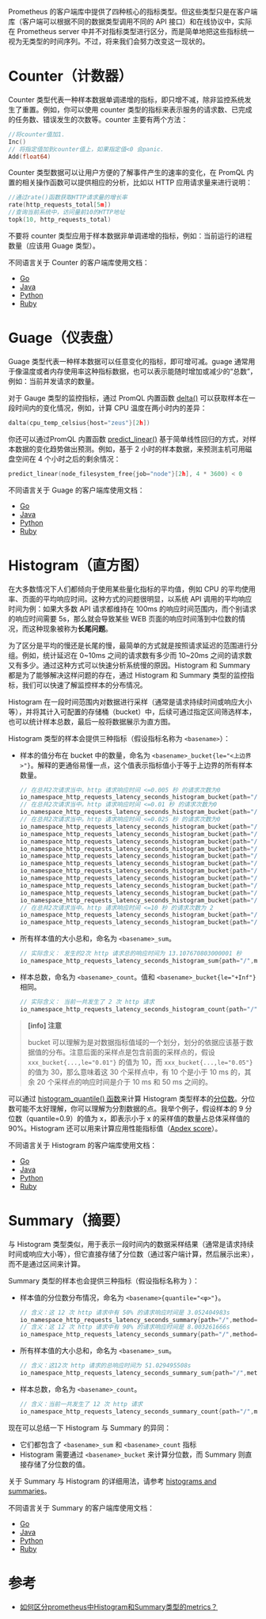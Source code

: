 Prometheus 的客户端库中提供了四种核心的指标类型。但这些类型只是在客户端库（客户端可以根据不同的数据类型调用不同的 API 接口）和在线协议中，实际在 Prometheus server 中并不对指标类型进行区分，而是简单地把这些指标统一视为无类型的时间序列。不过，将来我们会努力改变这一现状的。

# Counter（计数器）

Counter 类型代表一种样本数据单调递增的指标，即只增不减，除非监控系统发生了重置。例如，你可以使用 counter 类型的指标来表示服务的请求数、已完成的任务数、错误发生的次数等。counter 主要有两个方法：

```go
//将counter值加1.
Inc()
// 将指定值加到counter值上，如果指定值<0 会panic.
Add(float64)
```

Counter 类型数据可以让用户方便的了解事件产生的速率的变化，在 PromQL 内置的相关操作函数可以提供相应的分析，比如以 HTTP 应用请求量来进行说明：

```go
//通过rate()函数获取HTTP请求量的增长率
rate(http_requests_total[5m])
//查询当前系统中，访问量前10的HTTP地址
topk(10, http_requests_total)
```

不要将 counter 类型应用于样本数据非单调递增的指标，例如：当前运行的进程数量（应该用 Guage 类型）。

不同语言关于 Counter 的客户端库使用文档：

+ [Go](http://godoc.org/github.com/prometheus/client_golang/prometheus#Counter)
+ [Java](https://github.com/prometheus/client_java/blob/master/simpleclient/src/main/java/io/prometheus/client/Counter.java)
+ [Python](https://github.com/prometheus/client_python#counter)
+ [Ruby](https://github.com/prometheus/client_ruby#counter)

# Guage（仪表盘）

Guage 类型代表一种样本数据可以任意变化的指标，即可增可减。guage 通常用于像温度或者内存使用率这种指标数据，也可以表示能随时增加或减少的“总数”，例如：当前并发请求的数量。

对于 Gauge 类型的监控指标，通过 PromQL 内置函数 [delta()](https://www.yangcs.net/prometheus/3-prometheus/functions.html#delta) 可以获取样本在一段时间内的变化情况，例如，计算 CPU 温度在两小时内的差异：

```go
dalta(cpu_temp_celsius{host="zeus"}[2h])
```

你还可以通过PromQL 内置函数 [predict_linear()](https://www.yangcs.net/prometheus/3-prometheus/functions.html#predictlinear) 基于简单线性回归的方式，对样本数据的变化趋势做出预测。例如，基于 2 小时的样本数据，来预测主机可用磁盘空间在 4 个小时之后的剩余情况：

```go
predict_linear(node_filesystem_free{job="node"}[2h], 4 * 3600) < 0
```

不同语言关于 Guage 的客户端库使用文档：

+ [Go](http://godoc.org/github.com/prometheus/client_golang/prometheus#Gauge)
+ [Java](https://github.com/prometheus/client_java/blob/master/simpleclient/src/main/java/io/prometheus/client/Gauge.java)
+ [Python](https://github.com/prometheus/client_python#gauge)
+ [Ruby](https://github.com/prometheus/client_ruby#gauge)

# Histogram（直方图）

在大多数情况下人们都倾向于使用某些量化指标的平均值，例如 CPU 的平均使用率、页面的平均响应时间。这种方式的问题很明显，以系统 API 调用的平均响应时间为例：如果大多数 API 请求都维持在 100ms 的响应时间范围内，而个别请求的响应时间需要 5s，那么就会导致某些 WEB 页面的响应时间落到中位数的情况，而这种现象被称为**长尾问题**。

为了区分是平均的慢还是长尾的慢，最简单的方式就是按照请求延迟的范围进行分组。例如，统计延迟在 0~10ms 之间的请求数有多少而 10~20ms 之间的请求数又有多少。通过这种方式可以快速分析系统慢的原因。Histogram 和 Summary 都是为了能够解决这样问题的存在，通过 Histogram 和 Summary 类型的监控指标，我们可以快速了解监控样本的分布情况。

Histogram 在一段时间范围内对数据进行采样（通常是请求持续时间或响应大小等），并将其计入可配置的存储桶（bucket）中，后续可通过指定区间筛选样本，也可以统计样本总数，最后一般将数据展示为直方图。

Histogram 类型的样本会提供三种指标（假设指标名称为 `<basename>`）：

+ 样本的值分布在 bucket 中的数量，命名为 `<basename>_bucket{le="<上边界>"}`。解释的更通俗易懂一点，这个值表示指标值小于等于上边界的所有样本数量。

    ```go
    // 在总共2次请求当中。http 请求响应时间 <=0.005 秒 的请求次数为0
    io_namespace_http_requests_latency_seconds_histogram_bucket{path="/",method="GET",code="200",le="0.005",} 0.0
    // 在总共2次请求当中。http 请求响应时间 <=0.01 秒 的请求次数为0
    io_namespace_http_requests_latency_seconds_histogram_bucket{path="/",method="GET",code="200",le="0.01",} 0.0
    // 在总共2次请求当中。http 请求响应时间 <=0.025 秒 的请求次数为0
    io_namespace_http_requests_latency_seconds_histogram_bucket{path="/",method="GET",code="200",le="0.025",} 0.0
    io_namespace_http_requests_latency_seconds_histogram_bucket{path="/",method="GET",code="200",le="0.05",} 0.0
    io_namespace_http_requests_latency_seconds_histogram_bucket{path="/",method="GET",code="200",le="0.075",} 0.0
    io_namespace_http_requests_latency_seconds_histogram_bucket{path="/",method="GET",code="200",le="0.1",} 0.0
    io_namespace_http_requests_latency_seconds_histogram_bucket{path="/",method="GET",code="200",le="0.25",} 0.0
    io_namespace_http_requests_latency_seconds_histogram_bucket{path="/",method="GET",code="200",le="0.5",} 0.0
    io_namespace_http_requests_latency_seconds_histogram_bucket{path="/",method="GET",code="200",le="0.75",} 0.0
    io_namespace_http_requests_latency_seconds_histogram_bucket{path="/",method="GET",code="200",le="1.0",} 0.0
    io_namespace_http_requests_latency_seconds_histogram_bucket{path="/",method="GET",code="200",le="2.5",} 0.0
    io_namespace_http_requests_latency_seconds_histogram_bucket{path="/",method="GET",code="200",le="5.0",} 0.0
    io_namespace_http_requests_latency_seconds_histogram_bucket{path="/",method="GET",code="200",le="7.5",} 2.0
    // 在总共2次请求当中。http 请求响应时间 <=10 秒 的请求次数为 2
    io_namespace_http_requests_latency_seconds_histogram_bucket{path="/",method="GET",code="200",le="10.0",} 2.0
    io_namespace_http_requests_latency_seconds_histogram_bucket{path="/",method="GET",code="200",le="+Inf",} 2.0
    ```

+ 所有样本值的大小总和，命名为 `<basename>_sum`。

    ```go
    // 实际含义： 发生的2次 http 请求总的响应时间为 13.107670803000001 秒
    io_namespace_http_requests_latency_seconds_histogram_sum{path="/",method="GET",code="200",} 13.107670803000001
    ```

+ 样本总数，命名为 `<basename>_count`。值和 `<basename>_bucket{le="+Inf"}` 相同。

    ```go
    // 实际含义： 当前一共发生了 2 次 http 请求
    io_namespace_http_requests_latency_seconds_histogram_count{path="/",method="GET",code="200",} 2.0
    ```
    
> **[info] 注意**
>
> bucket 可以理解为是对数据指标值域的一个划分，划分的依据应该基于数据值的分布。注意后面的采样点是包含前面的采样点的，假设 `xxx_bucket{...,le="0.01"}` 的值为 10，而 `xxx_bucket{...,le="0.05"}` 的值为 30，那么意味着这 30 个采样点中，有 10 个是小于 10 ms 的，其余 20 个采样点的响应时间是介于 10 ms 和 50 ms 之间的。
    
可以通过 [histogram_quantile() 函数](https://www.yangcs.net/prometheus/3-prometheus/functions.html#histogramquantile)来计算 Histogram 类型样本的[分位数](https://www.wikiwand.com/zh-hans/%E5%88%86%E4%BD%8D%E6%95%B0)。分位数可能不太好理解，你可以理解为分割数据的点。我举个例子，假设样本的 9 分位数（quantile=0.9）的值为 x，即表示小于 x 的采样值的数量占总体采样值的 90%。Histogram 还可以用来计算应用性能指标值（[Apdex score](https://www.wikiwand.com/en/Apdex)）。

不同语言关于 Histogram 的客户端库使用文档：

+ [Go](http://godoc.org/github.com/prometheus/client_golang/prometheus#Histogram)
+ [Java](https://github.com/prometheus/client_java/blob/master/simpleclient/src/main/java/io/prometheus/client/Histogram.java)
+ [Python](https://github.com/prometheus/client_python#histogram)
+ [Ruby](https://github.com/prometheus/client_ruby#histogram)

# Summary（摘要）

与 Histogram 类型类似，用于表示一段时间内的数据采样结果（通常是请求持续时间或响应大小等），但它直接存储了分位数（通过客户端计算，然后展示出来），而不是通过区间来计算。

Summary 类型的样本也会提供三种指标（假设指标名称为 <basename>）：

+ 样本值的分位数分布情况，命名为 `<basename>{quantile="<φ>"}`。

    ```go
    // 含义：这 12 次 http 请求中有 50% 的请求响应时间是 3.052404983s
    io_namespace_http_requests_latency_seconds_summary{path="/",method="GET",code="200",quantile="0.5",} 3.052404983
    // 含义：这 12 次 http 请求中有 90% 的请求响应时间是 8.003261666s
    io_namespace_http_requests_latency_seconds_summary{path="/",method="GET",code="200",quantile="0.9",} 8.003261666
    ```

+ 所有样本值的大小总和，命名为 `<basename>_sum`。

    ```go
    // 含义：这12次 http 请求的总响应时间为 51.029495508s
    io_namespace_http_requests_latency_seconds_summary_sum{path="/",method="GET",code="200",} 51.029495508
    ```

+ 样本总数，命名为 `<basename>_count`。

    ```go
    // 含义：当前一共发生了 12 次 http 请求
    io_namespace_http_requests_latency_seconds_summary_count{path="/",method="GET",code="200",} 12.0
    ```
    
现在可以总结一下 Histogram 与 Summary 的异同：

+ 它们都包含了 `<basename>_sum` 和 `<basename>_count` 指标
+ Histogram 需要通过 `<basename>_bucket` 来计算分位数，而 Summary 则直接存储了分位数的值。

关于 Summary 与 Histogram 的详细用法，请参考 [histograms and summaries](https://prometheus.io/docs/practices/histograms)。

不同语言关于 Summary 的客户端库使用文档：

+ [Go](http://godoc.org/github.com/prometheus/client_golang/prometheus#Summary)
+ [Java](https://github.com/prometheus/client_java/blob/master/simpleclient/src/main/java/io/prometheus/client/Summary.java)
+ [Python](https://github.com/prometheus/client_python#summary)
+ [Ruby](https://github.com/prometheus/client_ruby#summary)

# 参考

+ [如何区分prometheus中Histogram和Summary类型的metrics？](https://www.cnblogs.com/aguncn/p/9920545.html)